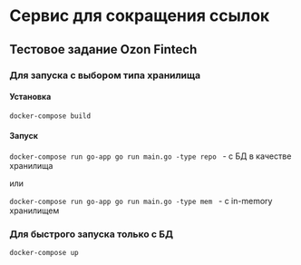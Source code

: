 # Сервис для сокращения ссылок
## Тестовое задание Ozon Fintech
### Для запуска с выбором типа хранилища
#### Установка
`docker-compose build `
#### Запуск
`docker-compose run go-app go run main.go -type repo ` - с БД в качестве хранилища

или

`docker-compose run go-app go run main.go -type mem ` - с in-memory хранилищем
### Для быстрого запуска только с БД
`docker-compose up `
